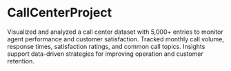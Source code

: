 # CallCenterProject
Visualized and analyzed a call center dataset with 5,000+ entries to monitor agent performance and customer satisfaction. Tracked monthly call volume, response times, satisfaction ratings, and common call topics. Insights support data-driven strategies for improving operation and customer retention. 
